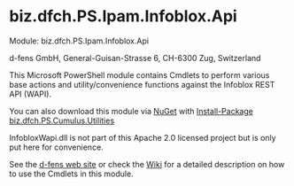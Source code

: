 biz.dfch.PS.Ipam.Infoblox.Api
=============================

Module: biz.dfch.PS.Ipam.Infoblox.Api

d-fens GmbH, General-Guisan-Strasse 6, CH-6300 Zug, Switzerland

This Microsoft PowerShell module contains Cmdlets to perform various base actions and utility/convenience functions against the Infoblox REST API (WAPI).

You can also download this module via [NuGet](http://nuget.org) with [Install-Package biz.dfch.PS.Cumulus.Utilities](https://www.nuget.org/packages/biz.dfch.PS.Ipam.Infoblox.Api/)

InfobloxWapi.dll is not part of this Apache 2.0 licensed project but is only put here for convenience.

See the [d-fens web site](http://d-fens.ch/2014/11/05/module-biz-dfch-ps-ipam-infoblox-api/) or check the [Wiki](https://github.com/dfch/biz.dfch.PS.Ipam.Infoblox.Api/wiki) for a detailed description on how to use the Cmdlets in this module.
